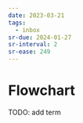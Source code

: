 ```yaml
---
date: 2023-03-21
tags:
  - inbox
sr-due: 2024-01-27
sr-interval: 2
sr-ease: 249
---
```


# Flowchart

TODO: add term
